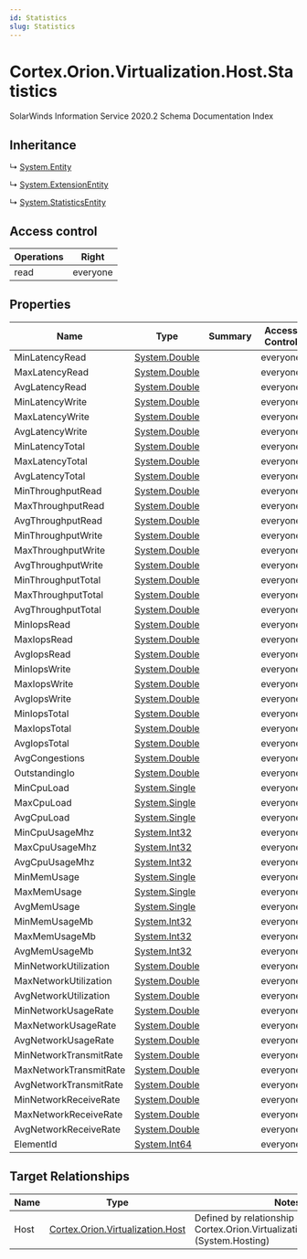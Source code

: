 ```yaml
---
id: Statistics
slug: Statistics
---
```


# Cortex.Orion.Virtualization.Host.Statistics

SolarWinds Information Service 2020.2 Schema Documentation Index

## Inheritance

↳ [System.Entity](./../System/Entity)

↳ [System.ExtensionEntity](./../System/ExtensionEntity)

↳ [System.StatisticsEntity](./../System/StatisticsEntity)

## Access control

| Operations | Right |
| ------ | ------ |
| read | everyone |

## Properties

| Name | Type | Summary | Access Control |
| ------ | ------ | ------ | ------ |
| MinLatencyRead | [System.Double](https://docs.microsoft.com/en-us/dotnet/api/system.double) |  | everyone |
| MaxLatencyRead | [System.Double](https://docs.microsoft.com/en-us/dotnet/api/system.double) |  | everyone |
| AvgLatencyRead | [System.Double](https://docs.microsoft.com/en-us/dotnet/api/system.double) |  | everyone |
| MinLatencyWrite | [System.Double](https://docs.microsoft.com/en-us/dotnet/api/system.double) |  | everyone |
| MaxLatencyWrite | [System.Double](https://docs.microsoft.com/en-us/dotnet/api/system.double) |  | everyone |
| AvgLatencyWrite | [System.Double](https://docs.microsoft.com/en-us/dotnet/api/system.double) |  | everyone |
| MinLatencyTotal | [System.Double](https://docs.microsoft.com/en-us/dotnet/api/system.double) |  | everyone |
| MaxLatencyTotal | [System.Double](https://docs.microsoft.com/en-us/dotnet/api/system.double) |  | everyone |
| AvgLatencyTotal | [System.Double](https://docs.microsoft.com/en-us/dotnet/api/system.double) |  | everyone |
| MinThroughputRead | [System.Double](https://docs.microsoft.com/en-us/dotnet/api/system.double) |  | everyone |
| MaxThroughputRead | [System.Double](https://docs.microsoft.com/en-us/dotnet/api/system.double) |  | everyone |
| AvgThroughputRead | [System.Double](https://docs.microsoft.com/en-us/dotnet/api/system.double) |  | everyone |
| MinThroughputWrite | [System.Double](https://docs.microsoft.com/en-us/dotnet/api/system.double) |  | everyone |
| MaxThroughputWrite | [System.Double](https://docs.microsoft.com/en-us/dotnet/api/system.double) |  | everyone |
| AvgThroughputWrite | [System.Double](https://docs.microsoft.com/en-us/dotnet/api/system.double) |  | everyone |
| MinThroughputTotal | [System.Double](https://docs.microsoft.com/en-us/dotnet/api/system.double) |  | everyone |
| MaxThroughputTotal | [System.Double](https://docs.microsoft.com/en-us/dotnet/api/system.double) |  | everyone |
| AvgThroughputTotal | [System.Double](https://docs.microsoft.com/en-us/dotnet/api/system.double) |  | everyone |
| MinIopsRead | [System.Double](https://docs.microsoft.com/en-us/dotnet/api/system.double) |  | everyone |
| MaxIopsRead | [System.Double](https://docs.microsoft.com/en-us/dotnet/api/system.double) |  | everyone |
| AvgIopsRead | [System.Double](https://docs.microsoft.com/en-us/dotnet/api/system.double) |  | everyone |
| MinIopsWrite | [System.Double](https://docs.microsoft.com/en-us/dotnet/api/system.double) |  | everyone |
| MaxIopsWrite | [System.Double](https://docs.microsoft.com/en-us/dotnet/api/system.double) |  | everyone |
| AvgIopsWrite | [System.Double](https://docs.microsoft.com/en-us/dotnet/api/system.double) |  | everyone |
| MinIopsTotal | [System.Double](https://docs.microsoft.com/en-us/dotnet/api/system.double) |  | everyone |
| MaxIopsTotal | [System.Double](https://docs.microsoft.com/en-us/dotnet/api/system.double) |  | everyone |
| AvgIopsTotal | [System.Double](https://docs.microsoft.com/en-us/dotnet/api/system.double) |  | everyone |
| AvgCongestions | [System.Double](https://docs.microsoft.com/en-us/dotnet/api/system.double) |  | everyone |
| OutstandingIo | [System.Double](https://docs.microsoft.com/en-us/dotnet/api/system.double) |  | everyone |
| MinCpuLoad | [System.Single](https://docs.microsoft.com/en-us/dotnet/api/system.single) |  | everyone |
| MaxCpuLoad | [System.Single](https://docs.microsoft.com/en-us/dotnet/api/system.single) |  | everyone |
| AvgCpuLoad | [System.Single](https://docs.microsoft.com/en-us/dotnet/api/system.single) |  | everyone |
| MinCpuUsageMhz | [System.Int32](https://docs.microsoft.com/en-us/dotnet/api/system.int32) |  | everyone |
| MaxCpuUsageMhz | [System.Int32](https://docs.microsoft.com/en-us/dotnet/api/system.int32) |  | everyone |
| AvgCpuUsageMhz | [System.Int32](https://docs.microsoft.com/en-us/dotnet/api/system.int32) |  | everyone |
| MinMemUsage | [System.Single](https://docs.microsoft.com/en-us/dotnet/api/system.single) |  | everyone |
| MaxMemUsage | [System.Single](https://docs.microsoft.com/en-us/dotnet/api/system.single) |  | everyone |
| AvgMemUsage | [System.Single](https://docs.microsoft.com/en-us/dotnet/api/system.single) |  | everyone |
| MinMemUsageMb | [System.Int32](https://docs.microsoft.com/en-us/dotnet/api/system.int32) |  | everyone |
| MaxMemUsageMb | [System.Int32](https://docs.microsoft.com/en-us/dotnet/api/system.int32) |  | everyone |
| AvgMemUsageMb | [System.Int32](https://docs.microsoft.com/en-us/dotnet/api/system.int32) |  | everyone |
| MinNetworkUtilization | [System.Double](https://docs.microsoft.com/en-us/dotnet/api/system.double) |  | everyone |
| MaxNetworkUtilization | [System.Double](https://docs.microsoft.com/en-us/dotnet/api/system.double) |  | everyone |
| AvgNetworkUtilization | [System.Double](https://docs.microsoft.com/en-us/dotnet/api/system.double) |  | everyone |
| MinNetworkUsageRate | [System.Double](https://docs.microsoft.com/en-us/dotnet/api/system.double) |  | everyone |
| MaxNetworkUsageRate | [System.Double](https://docs.microsoft.com/en-us/dotnet/api/system.double) |  | everyone |
| AvgNetworkUsageRate | [System.Double](https://docs.microsoft.com/en-us/dotnet/api/system.double) |  | everyone |
| MinNetworkTransmitRate | [System.Double](https://docs.microsoft.com/en-us/dotnet/api/system.double) |  | everyone |
| MaxNetworkTransmitRate | [System.Double](https://docs.microsoft.com/en-us/dotnet/api/system.double) |  | everyone |
| AvgNetworkTransmitRate | [System.Double](https://docs.microsoft.com/en-us/dotnet/api/system.double) |  | everyone |
| MinNetworkReceiveRate | [System.Double](https://docs.microsoft.com/en-us/dotnet/api/system.double) |  | everyone |
| MaxNetworkReceiveRate | [System.Double](https://docs.microsoft.com/en-us/dotnet/api/system.double) |  | everyone |
| AvgNetworkReceiveRate | [System.Double](https://docs.microsoft.com/en-us/dotnet/api/system.double) |  | everyone |
| ElementId | [System.Int64](https://docs.microsoft.com/en-us/dotnet/api/system.int64) |  | everyone |

## Target Relationships

| Name | Type | Notes |
| ------ | ------ | ------ |
| Host | [Cortex.Orion.Virtualization.Host](./../Cortex.Orion.Virtualization/Host) | Defined by relationship Cortex.Orion.Virtualization.HostToStatistics (System.Hosting) |

